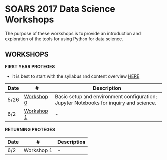 # SOARS 2017 Data Science Workshops

The purpose of these workshops is to provide an introduction and exploration of the tools for using Python for data science.

## WORKSHOPS

**FIRST YEAR PROTEGES**

* it is best to start with the syllabus and content overview [HERE](./A)

| Date | # | Description |
|------|---|-------------|
| 5/26 | [Workshop 0](./A/ws0) | Basic setup and environment configuration; Jupyter Notebooks for inquiry and science. |
| 6/2  | [Workshop 1](./A/ws1) | - |

<!--
| 6/9  | [Workshop 2]() | - |
| 6/23 | [Workshop 3]() | - |
-->

**RETURNING PROTEGES**

| Date | # | Description |
|------|---|-------------|
| 6/2  | Workshop 1 | - |

<!--
| 6/9  | [Workshop 2]() | - |
| 6/23 | [Workshop 3]() | - |
-->